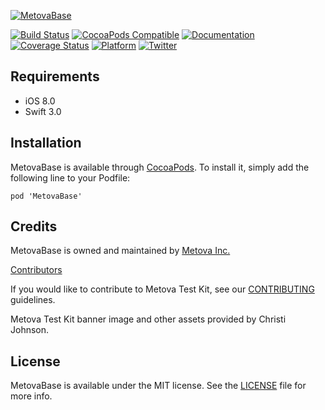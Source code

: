 [![MetovaBase](Assets/MetovaBase.png)](https://cocoapods.org/pods/metova_base.png)

[![Build Status](https://travis-ci.org/metova/MetovaBase.svg?branch=master)](https://travis-ci.org/metova/MetovaBase)
[![CocoaPods Compatible](http://cocoapod-badges.herokuapp.com/v/MetovaBase/badge.png)](http://cocoadocs.org/docsets/MetovaBase)
[![Documentation](https://img.shields.io/cocoapods/metrics/doc-percent/MetovaBase.svg)](http://cocoadocs.org/docsets/MetovaBase/)
[![Coverage Status](https://coveralls.io/repos/github/metova/MetovaBase/badge.svg?branch=master)](https://coveralls.io/github/metova/MetovaBase?branch=master)
[![Platform](http://cocoapod-badges.herokuapp.com/p/MetovaBase/badge.png)](http://cocoadocs.org/docsets/MetovaBase)
[![Twitter](https://img.shields.io/badge/twitter-@Metova-3CAC84.svg)](http://twitter.com/metova)

## Requirements

 - iOS 8.0
 - Swift 3.0

## Installation

MetovaBase is available through [CocoaPods](http://cocoapods.org). To install
it, simply add the following line to your Podfile:

    pod 'MetovaBase'

## Credits

MetovaBase is owned and maintained by [Metova Inc.](https://metova.com)

[Contributors](https://github.com/Metova/MetovaBase/graphs/contributors)

If you would like to contribute to Metova Test Kit, see our [CONTRIBUTING](CONTRIBUTING.md) guidelines.
 
Metova Test Kit banner image and other assets provided by Christi Johnson.

## License

MetovaBase is available under the MIT license. See the [LICENSE](LICENSE) file for more info.
